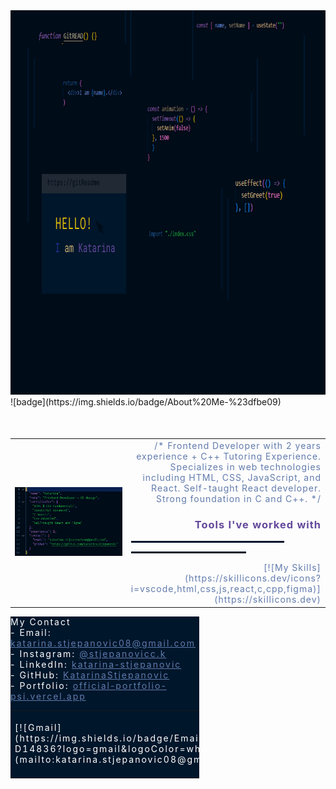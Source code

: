 <img src="HELLO!.png" width="100%" height="615px">
![badge](https://img.shields.io/badge/About%20Me-%23dfbe09)
<table style="margin-top: 50px">
<tr >
<td width="50%"><img src="json.png" > </td>
<td style="text-align: right; color:#617bac; letter-spacing: 1px">
/* Frontend Developer with 2 years experience + C++ Tutoring Experience. 
Specializes in web technologies including HTML, CSS, JavaScript, and React.
Self-taught React developer.
Strong foundation in C and C++. */
<div style="margin-top: 100">
<h3 style="color:#63489b">Tools I've worked with</h3>
<hr style="border: 1px solid #00162b; background-color: #00162b" width="80%" align="right">
<hr style="border: 1px solid #00162b; background-color: #00162b" width="60%" align="right">
[![My Skills](https://skillicons.dev/icons?i=vscode,html,css,js,react,c,cpp,figma)](https://skillicons.dev)

</td></tr>
</table>
<div style="background-color: #00162B; color: white; padding: 30; margin-top: 80; width:60%; letter-spacing: 2px">
<div style="margin-bottom: 10">My Contact</div>
- Email: <a style="color:#617bac" href="mailto:katarina.stjepanovic08@gmail.com">katarina.stjepanovic08@gmail.com</a>  
<br/>
- Instagram: <a style="color:#617bac" href="https://www.instagram.com/stjepanovicc.k/">@stjepanovicc.k</a>
<br/>
- LinkedIn: <a style="color:#617bac" href="https://www.linkedin.com/in/katarina-stjepanovic/">katarina-stjepanovic</a>
<br/>
- GitHub: <a style="color:#617bac" href="https://github.com/KatarinaStjepanovic">KatarinaStjepanovic</a>
<br/>
- Portfolio: <a style="color:#617bac" href="https://official-portfolio-psi.vercel.app/">official-portfolio-psi.vercel.app</a>
<div align="right">
<table>
<tr>
<td>[![Gmail](https://img.shields.io/badge/Email-D14836?logo=gmail&logoColor=white)](mailto:katarina.stjepanovic08@gmail.com)</td>
<td>[![Instagram](https://img.shields.io/badge/Instagram-%23E4405F.svg?&logo=instagram&logoColor=white)](https://www.instagram.com/stjepanovicc.k/)</td>
<td>[![LinkedIn](https://img.shields.io/badge/LinkedIn-%230077B5.svg?&logo=linkedin&logoColor=white)](https://www.linkedin.com/in/katarina-stjepanovic/)</td>
<td>[![GitHub](https://img.shields.io/badge/GitHub-%23181717.svg?&logo=github&logoColor=white)](https://github.com/KatarinaStjepanovic)</td>

  </tr>
  </table>
</div>

</div>

